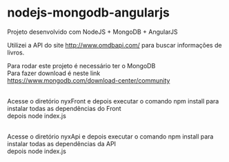 # nodejs-mongodb-angularjs
Projeto desenvolvido com NodeJS + MongoDB + AngularJS

Utilizei a API do site http://www.omdbapi.com/ para buscar informações de livros.

Para rodar este projeto é necessário ter o MongoDB<br>
Para fazer download é neste link<br>
https://www.mongodb.com/download-center/community<br><br>

Acesse o diretório nyxFront e depois executar o comando npm install para instalar todas as dependências do Front<br>
depois node index.js<br><br>

Acesse o diretório nyxApi e depois executar o comando npm install para instalar todas as dependências da API<br>
depois node index.js<br>